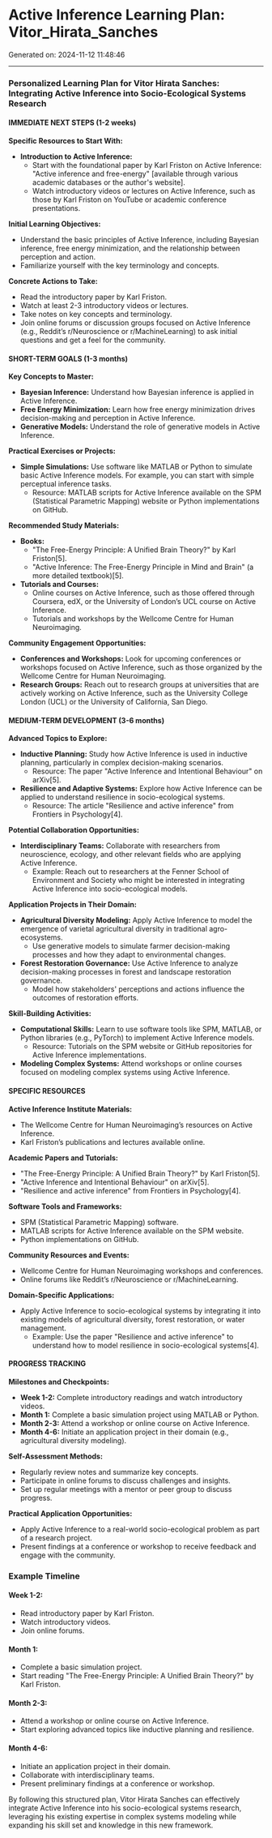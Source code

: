 # Active Inference Learning Plan: Vitor_Hirata_Sanches

Generated on: 2024-11-12 11:48:46

---

### Personalized Learning Plan for Vitor Hirata Sanches: Integrating Active Inference into Socio-Ecological Systems Research

#### IMMEDIATE NEXT STEPS (1-2 weeks)

**Specific Resources to Start With:**
- **Introduction to Active Inference:**
  - Start with the foundational paper by Karl Friston on Active Inference: "Active inference and free-energy" [available through various academic databases or the author's website].
  - Watch introductory videos or lectures on Active Inference, such as those by Karl Friston on YouTube or academic conference presentations.

**Initial Learning Objectives:**
- Understand the basic principles of Active Inference, including Bayesian inference, free energy minimization, and the relationship between perception and action.
- Familiarize yourself with the key terminology and concepts.

**Concrete Actions to Take:**
- Read the introductory paper by Karl Friston.
- Watch at least 2-3 introductory videos or lectures.
- Take notes on key concepts and terminology.
- Join online forums or discussion groups focused on Active Inference (e.g., Reddit’s r/Neuroscience or r/MachineLearning) to ask initial questions and get a feel for the community.

#### SHORT-TERM GOALS (1-3 months)

**Key Concepts to Master:**
- **Bayesian Inference:** Understand how Bayesian inference is applied in Active Inference.
- **Free Energy Minimization:** Learn how free energy minimization drives decision-making and perception in Active Inference.
- **Generative Models:** Understand the role of generative models in Active Inference.

**Practical Exercises or Projects:**
- **Simple Simulations:** Use software like MATLAB or Python to simulate basic Active Inference models. For example, you can start with simple perceptual inference tasks.
  - Resource: MATLAB scripts for Active Inference available on the SPM (Statistical Parametric Mapping) website or Python implementations on GitHub.

**Recommended Study Materials:**
- **Books:**
  - "The Free-Energy Principle: A Unified Brain Theory?" by Karl Friston[5].
  - "Active Inference: The Free-Energy Principle in Mind and Brain" (a more detailed textbook)[5].
- **Tutorials and Courses:**
  - Online courses on Active Inference, such as those offered through Coursera, edX, or the University of London’s UCL course on Active Inference.
  - Tutorials and workshops by the Wellcome Centre for Human Neuroimaging.

**Community Engagement Opportunities:**
- **Conferences and Workshops:** Look for upcoming conferences or workshops focused on Active Inference, such as those organized by the Wellcome Centre for Human Neuroimaging.
- **Research Groups:** Reach out to research groups at universities that are actively working on Active Inference, such as the University College London (UCL) or the University of California, San Diego.

#### MEDIUM-TERM DEVELOPMENT (3-6 months)

**Advanced Topics to Explore:**
- **Inductive Planning:** Study how Active Inference is used in inductive planning, particularly in complex decision-making scenarios.
  - Resource: The paper "Active Inference and Intentional Behaviour" on arXiv[5].
- **Resilience and Adaptive Systems:** Explore how Active Inference can be applied to understand resilience in socio-ecological systems.
  - Resource: The article "Resilience and active inference" from Frontiers in Psychology[4].

**Potential Collaboration Opportunities:**
- **Interdisciplinary Teams:** Collaborate with researchers from neuroscience, ecology, and other relevant fields who are applying Active Inference.
  - Example: Reach out to researchers at the Fenner School of Environment and Society who might be interested in integrating Active Inference into socio-ecological models.

**Application Projects in Their Domain:**
- **Agricultural Diversity Modeling:** Apply Active Inference to model the emergence of varietal agricultural diversity in traditional agro-ecosystems.
  - Use generative models to simulate farmer decision-making processes and how they adapt to environmental changes.
- **Forest Restoration Governance:** Use Active Inference to analyze decision-making processes in forest and landscape restoration governance.
  - Model how stakeholders' perceptions and actions influence the outcomes of restoration efforts.

**Skill-Building Activities:**
- **Computational Skills:** Learn to use software tools like SPM, MATLAB, or Python libraries (e.g., PyTorch) to implement Active Inference models.
  - Resource: Tutorials on the SPM website or GitHub repositories for Active Inference implementations.
- **Modeling Complex Systems:** Attend workshops or online courses focused on modeling complex systems using Active Inference.

#### SPECIFIC RESOURCES

**Active Inference Institute Materials:**
- The Wellcome Centre for Human Neuroimaging’s resources on Active Inference.
- Karl Friston’s publications and lectures available online.

**Academic Papers and Tutorials:**
- "The Free-Energy Principle: A Unified Brain Theory?" by Karl Friston[5].
- "Active Inference and Intentional Behaviour" on arXiv[5].
- "Resilience and active inference" from Frontiers in Psychology[4].

**Software Tools and Frameworks:**
- SPM (Statistical Parametric Mapping) software.
- MATLAB scripts for Active Inference available on the SPM website.
- Python implementations on GitHub.

**Community Resources and Events:**
- Wellcome Centre for Human Neuroimaging workshops and conferences.
- Online forums like Reddit’s r/Neuroscience or r/MachineLearning.

**Domain-Specific Applications:**
- Apply Active Inference to socio-ecological systems by integrating it into existing models of agricultural diversity, forest restoration, or water management.
  - Example: Use the paper "Resilience and active inference" to understand how to model resilience in socio-ecological systems[4].

#### PROGRESS TRACKING

**Milestones and Checkpoints:**
- **Week 1-2:** Complete introductory readings and watch introductory videos.
- **Month 1:** Complete a basic simulation project using MATLAB or Python.
- **Month 2-3:** Attend a workshop or online course on Active Inference.
- **Month 4-6:** Initiate an application project in their domain (e.g., agricultural diversity modeling).

**Self-Assessment Methods:**
- Regularly review notes and summarize key concepts.
- Participate in online forums to discuss challenges and insights.
- Set up regular meetings with a mentor or peer group to discuss progress.

**Practical Application Opportunities:**
- Apply Active Inference to a real-world socio-ecological problem as part of a research project.
- Present findings at a conference or workshop to receive feedback and engage with the community.

### Example Timeline

#### Week 1-2:
- Read introductory paper by Karl Friston.
- Watch introductory videos.
- Join online forums.

#### Month 1:
- Complete a basic simulation project.
- Start reading "The Free-Energy Principle: A Unified Brain Theory?" by Karl Friston.

#### Month 2-3:
- Attend a workshop or online course on Active Inference.
- Start exploring advanced topics like inductive planning and resilience.

#### Month 4-6:
- Initiate an application project in their domain.
- Collaborate with interdisciplinary teams.
- Present preliminary findings at a conference or workshop.

By following this structured plan, Vitor Hirata Sanches can effectively integrate Active Inference into his socio-ecological systems research, leveraging his existing expertise in complex systems modeling while expanding his skill set and knowledge in this new framework.